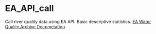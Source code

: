 # EA_API_call
Call river quality data using EA API. Basic descriptive statistics. 
[EA Water Quality Archive Documetation](https://environment.data.gov.uk/water-quality/view/doc/reference)
